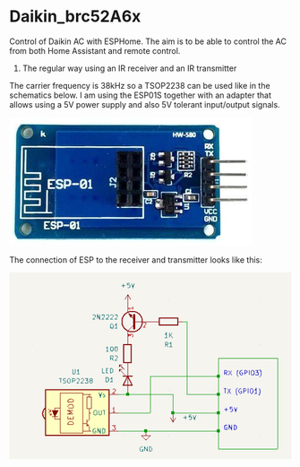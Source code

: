 # Daikin_brc52A6x
Control of Daikin AC with ESPHome. The aim is to be able to control the AC from both Home Assistant and remote control.

1. The regular way using an IR receiver and an IR transmitter

The carrier frequency is 38kHz so a TSOP2238 can be used like in the schematics below. I am using the ESP01S together with an adapter that allows using a 5V power supply and also 5V tolerant input/output signals.

![alt text](images/adapter5V-3.3V.png)

The connection of ESP to the receiver and transmitter looks like this:

![alt text](images/txrx_sch.png)
